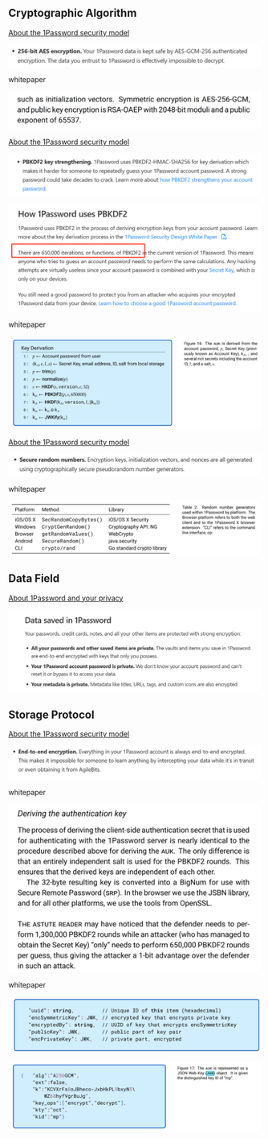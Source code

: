 ## Cryptographic Algorithm

[About the 1Password security model](https://support.1password.com/1password-security/#encryption)

![AES256](fig/AES256.png)

whitepaper

![RSA-OAEP](fig/RSA.png)

[About the 1Password security model](https://support.1password.com/1password-security/#encryption)

![PBKDF2](fig/PBKDF2.png)

![PBKDF2 parameters](fig/PBKDF2-parameters.png)

whitepaper

![key derivation](fig/key-derivation.png)

[About the 1Password security model](https://support.1password.com/1password-security/#encryption)

![CSPRNG](fig/CSPRNG.png)

whitepaper

![CSPRNG library](fig/CSPRNG-library.png)

## Data Field

[About 1Password and your privacy](https://support.1password.com/1password-privacy/)

![Data field](fig/Data-field.png)

## Storage Protocol

[About the 1Password security model](https://support.1password.com/1password-security/#encryption)

![e2e](fig/e2e.png)

whitepaper

![authentication key](fig/authentication-key.png)

whitepaper

![key suite](fig/key-suite.png)

![jwk](fig/jwk.png)
